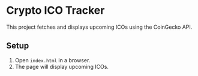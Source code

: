 # Crypto ICO Tracker

This project fetches and displays upcoming ICOs using the CoinGecko API.

## Setup
1. Open `index.html` in a browser.
2. The page will display upcoming ICOs.
